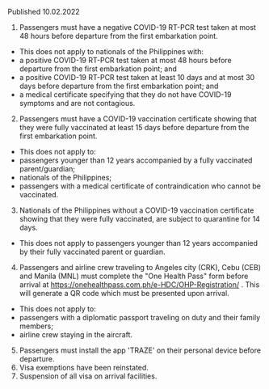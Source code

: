 Published 10.02.2022
1. Passengers must have a negative COVID-19 RT-PCR test taken at most 48 hours before departure from the first embarkation point.
- This does not apply to nationals of the Philippines with:
- a positive COVID-19 RT-PCR test taken at most 48 hours before departure from the first embarkation point; and
- a positive COVID-19 RT-PCR test taken at least 10 days and at most 30 days before departure from the first embarkation point; and
- a medical certificate specifying that they do not have COVID-19 symptoms and are not contagious.
2. Passengers must have a COVID-19 vaccination certificate showing that they were fully vaccinated at least 15 days before departure from the first embarkation point.
- This does not apply to:
- passengers younger than 12 years accompanied by a fully vaccinated parent/guardian;
- nationals of the Philippines;
- passengers with a medical certificate of contraindication who cannot be vaccinated.
3. Nationals of the Philippines without a COVID-19 vaccination certificate showing that they were fully vaccinated, are subject to quarantine for 14 days.
- This does not apply to passengers younger than 12 years accompanied by their fully vaccinated parent or guardian.
4. Passengers and airline crew traveling to Angeles city (CRK), Cebu (CEB) and Manila (MNL) must complete the "One Health Pass" form before arrival at <a href="https://onehealthpass.com.ph/e-HDC/OHP-Registration/">https://onehealthpass.com.ph/e-HDC/OHP-Registration/</a> . This will generate a QR code which must be presented upon arrival.
- This does not apply to:
- passengers with a diplomatic passport traveling on duty and their family members;
- airline crew staying in the aircraft.
5. Passengers must install the app 'TRAZE' on their personal device before departure.
6. Visa exemptions have been reinstated.
7. Suspension of all visa on arrival facilities.